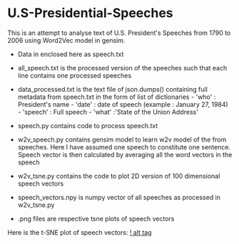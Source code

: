 U.S-Presidential-Speeches
=========================


This is an attempt to analyse text of U.S. President's Speeches from 1790 to 2006 using Word2Vec model in gensim. 

- Data in enclosed here as speech.txt
- all_speech.txt is the processed version of the speeches such that each line contains one processed speeches
- data_processed.txt is the text file of json.dumps() containing full metadata from speech.txt in the form of list of dictionaries
      - 'who' : President's name
      - 'date' : date of speech (example : January 27, 1984)
      - 'speech' : Full speech
      - 'what' :'State of the Union Address'

- speech.py contains code to process speech.txt
- w2v_speech.py contains gensim model to learn w2v model of the from speeches. Here I have assumed one speech to constitute one sentence.
Speech vector is then calculated by averaging all the word vectors in the speech
- w2v_tsne.py contains the code to plot 2D version of 100 dimensional speech vectors
- speech_vectors.npy is numpy vector of all speeches as processed in w2v_tsne.py
- .png files are respective tsne plots of speech vectors


Here is the t-SNE plot of speech vectors:
[! alt tag]()

